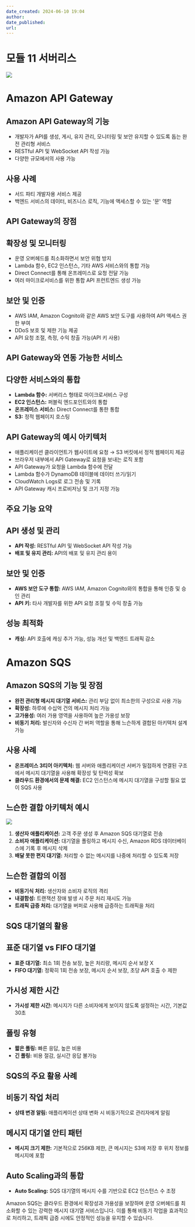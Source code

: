 ```yaml
---
date_created: 2024-06-10 19:04
author: 
date_published: 
url:
---
```

# 모듈 11 서버리스

![](Pasted%20image%2020240610190552.png)

# Amazon API Gateway

## Amazon API Gateway의 기능

- 개발자가 API를 생성, 게시, 유지 관리, 모니터링 및 보안 유지할 수 있도록 돕는 완전 관리형 서비스
- RESTful API 및 WebSocket API 작성 가능
- 다양한 규모에서의 사용 가능

## 사용 사례

- 서드 파티 개발자용 서비스 제공
- 백엔드 서비스의 데이터, 비즈니스 로직, 기능에 액세스할 수 있는 '문' 역할

## API Gateway의 장점

## 확장성 및 모니터링

- 운영 오버헤드를 최소화하면서 보안 위협 방지
- Lambda 함수, EC2 인스턴스, 기타 AWS 서비스와의 통합 가능
- Direct Connect를 통해 온프레미스로 요청 전달 가능
- 여러 마이크로서비스를 위한 통합 API 프런트엔드 생성 가능

## 보안 및 인증

- AWS IAM, Amazon Cognito와 같은 AWS 보안 도구를 사용하여 API 액세스 권한 부여
- DDoS 보호 및 제한 기능 제공
- API 요청 조절, 측정, 수익 창출 가능(API 키 사용)

## API Gateway와 연동 가능한 서비스

## 다양한 서비스와의 통합

- **Lambda 함수:** 서버리스 형태로 마이크로서비스 구성
- **EC2 인스턴스:** 퍼블릭 엔드포인트와의 통합
- **온프레미스 서비스:** Direct Connect를 통한 통합
- **S3:** 정적 웹페이지 호스팅

## API Gateway의 예시 아키텍처

- 애플리케이션 클라이언트가 웹사이트에 요청 → S3 버킷에서 정적 웹페이지 제공
- 브라우저 내부에서 API Gateway로 요청을 보내는 로직 포함
- API Gateway가 요청을 Lambda 함수에 전달
- Lambda 함수가 DynamoDB 테이블에 데이터 쓰기/읽기
- CloudWatch Logs로 로그 전송 및 기록
- API Gateway 캐시 프로비저닝 및 크기 지정 가능

## 주요 기능 요약

## API 생성 및 관리

- **API 작성:** RESTful API 및 WebSocket API 작성 가능
- **배포 및 유지 관리:** API의 배포 및 유지 관리 용이

## 보안 및 인증

- **AWS 보안 도구 통합:** AWS IAM, Amazon Cognito와의 통합을 통해 인증 및 승인 관리
- **API 키:** 타사 개발자를 위한 API 요청 조절 및 수익 창출 가능

## 성능 최적화

- **캐싱:** API 호출에 캐싱 추가 가능, 성능 개선 및 백엔드 트래픽 감소

# Amazon SQS

## Amazon SQS의 기능 및 장점
- **완전 관리형 메시지 대기열 서비스:** 관리 부담 없이 최소한의 구성으로 사용 가능
- **확장성:** 하루에 수십억 건의 메시지 처리 가능
- **고가용성:** 여러 가용 영역을 사용하여 높은 가용성 보장
- **비동기 처리:** 발신자와 수신자 간 버퍼 역할을 통해 느슨하게 결합된 아키텍처 설계 가능

## 사용 사례
- **온프레미스 3티어 아키텍처:** 웹 서버와 애플리케이션 서버가 밀접하게 연결된 구조에서 메시지 대기열을 사용해 확장성 및 탄력성 확보
- **클라우드 환경에서의 문제 해결:** EC2 인스턴스에 메시지 대기열을 구성할 필요 없이 SQS 사용

## 느슨한 결합 아키텍처 예시
![](Pasted%20image%2020240610200726.png)
1. **생산자 애플리케이션:** 고객 주문 생성 후 Amazon SQS 대기열로 전송
2. **소비자 애플리케이션:** 대기열을 폴링하고 메시지 수신, Amazon RDS 데이터베이스에 기록 후 메시지 삭제
3. **배달 못한 편지 대기열:** 처리할 수 없는 메시지를 나중에 처리할 수 있도록 저장

## 느슨한 결합의 이점
- **비동기식 처리:** 생산자와 소비자 로직의 격리
- **내결함성:** 트랜잭션 장애 발생 시 주문 처리 재시도 가능
- **트래픽 급증 처리:** 대기열을 버퍼로 사용해 급증하는 트래픽을 처리

## SQS 대기열의 활용

## 표준 대기열 vs FIFO 대기열
- **표준 대기열:** 최소 1회 전송 보장, 높은 처리량, 메시지 순서 보장 X
- **FIFO 대기열:** 정확히 1회 전송 보장, 메시지 순서 보장, 초당 API 호출 수 제한

## 가시성 제한 시간
- **가시성 제한 시간:** 메시지가 다른 소비자에게 보이지 않도록 설정하는 시간, 기본값 30초

## 폴링 유형
- **짧은 폴링:** 빠른 응답, 높은 비용
- **긴 폴링:** 비용 절감, 실시간 응답 불가능

## SQS의 주요 활용 사례

## 비동기 작업 처리
- **상태 변경 알림:** 애플리케이션 상태 변화 시 비동기적으로 관리자에게 알림

## 메시지 대기열 안티 패턴
- **메시지 크기 제한:** 기본적으로 256KB 제한, 큰 메시지는 S3에 저장 후 위치 정보를 메시지에 포함

## Auto Scaling과의 통합
- **Auto Scaling:** SQS 대기열의 메시지 수를 기반으로 EC2 인스턴스 수 조정

Amazon SQS는 클라우드 환경에서 확장성과 가용성을 보장하며 운영 오버헤드를 최소화할 수 있는 강력한 메시지 대기열 서비스입니다. 이를 통해 비동기 작업을 효과적으로 처리하고, 트래픽 급증 시에도 안정적인 성능을 유지할 수 있습니다.